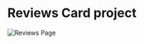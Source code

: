# Reviews Card project

![Reviews Page](https://user-images.githubusercontent.com/40532644/135726641-edcb1892-b91d-4de6-93b7-8baf37c70766.png)
